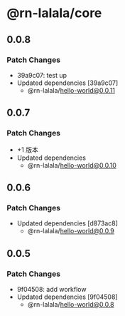 # @rn-lalala/core

## 0.0.8

### Patch Changes

- 39a9c07: test up
- Updated dependencies [39a9c07]
  - @rn-lalala/hello-world@0.0.11

## 0.0.7

### Patch Changes

- +1 版本
- Updated dependencies
  - @rn-lalala/hello-world@0.0.10

## 0.0.6

### Patch Changes

- Updated dependencies [d873ac8]
  - @rn-lalala/hello-world@0.0.9

## 0.0.5

### Patch Changes

- 9f04508: add workflow
- Updated dependencies [9f04508]
  - @rn-lalala/hello-world@0.0.8

